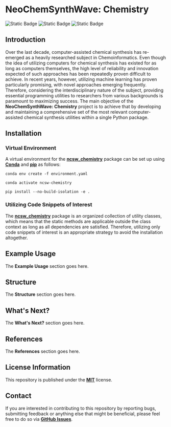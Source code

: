 # NeoChemSynthWave: Chemistry
![Static Badge](https://img.shields.io/badge/ncsw__chemistry-v.2024.06.1-%23E0457B?logo=github&style=flat)
![Static Badge](https://img.shields.io/badge/Institute%20of%20Science%20Tokyo-%231C3177)
![Static Badge](https://img.shields.io/badge/Elix%2C%20Inc.-%235EB6B3)


## Introduction
Over the last decade, computer-assisted chemical synthesis has re-emerged as a heavily researched subject in
Chemoinformatics. Even though the idea of utilizing computers for chemical synthesis has existed for as long as
computers themselves, the high level of reliability and innovation expected of such approaches has been repeatedly
proven difficult to achieve. In recent years, however, utilizing machine learning has proven particularly promising,
with novel approaches emerging frequently. Therefore, considering the interdisciplinary nature of the subject,
providing essential programming utilities to researchers from various backgrounds is paramount to maximizing success.
The main objective of the **NeoChemSynthWave: Chemistry** project is to achieve that by developing and maintaining a
comprehensive set of the most relevant computer-assisted chemical synthesis utilities within a single Python package.


## Installation
### Virtual Environment
A virtual environment for the [**ncsw_chemistry**](/ncsw_chemistry) package can be set up using
[**Conda**](https://docs.conda.io/en/latest) and [**pip**](https://pip.pypa.io/en/stable) as follows:

```shell
conda env create -f environment.yaml

conda activate ncsw-chemistry

pip install --no-build-isolation -e .
```


### Utilizing Code Snippets of Interest
The [**ncsw_chemistry**](/ncsw_chemistry) package is an organized collection of utility classes, which means that the
static methods are applicable outside the class context as long as all dependencies are satisfied. Therefore, utilizing
only code snippets of interest is an appropriate strategy to avoid the installation altogether.


## Example Usage
The **Example Usage** section goes here.


## Structure
The **Structure** section goes here.


## What's Next?
The **What's Next?** section goes here.


## References
The **References** section goes here.


## License Information
This repository is published under the [**MIT**](/LICENSE) license.


## Contact
If you are interested in contributing to this repository by reporting bugs, submitting feedback or anything else that
might be beneficial, please feel free to do so via
[**GitHub Issues**](https://github.com/neo-chem-synth-wave/ncsw-chemistry/issues).
